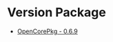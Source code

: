 # Version Package
* [OpenCorePkg - 0.6.9](https://github.com/acidanthera/OpenCorePkg/releases/tag/0.6.9)